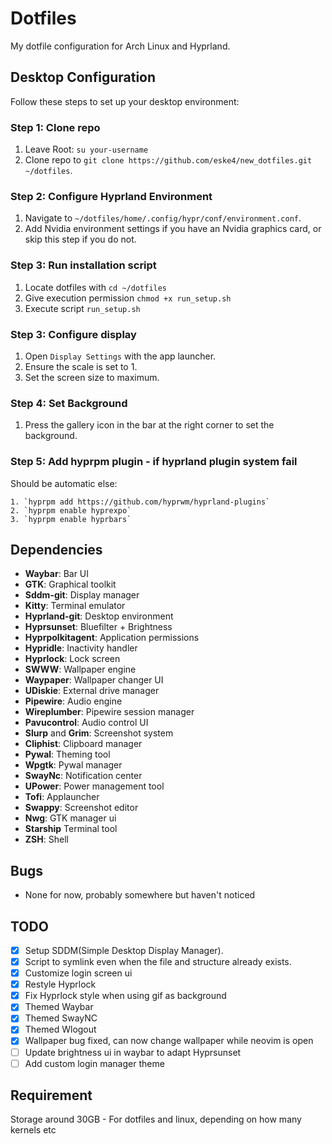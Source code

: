 # Dotfiles

My dotfile configuration for Arch Linux and Hyprland.

## Desktop Configuration

Follow these steps to set up your desktop environment:

### Step 1: Clone repo
1. Leave Root: `su your-username`
2. Clone repo to `git clone https://github.com/eske4/new_dotfiles.git ~/dotfiles`.


### Step 2: Configure Hyprland Environment

1. Navigate to `~/dotfiles/home/.config/hypr/conf/environment.conf`.
2. Add Nvidia environment settings if you have an Nvidia graphics card, or skip this step if you do not.


### Step 3: Run installation script
1. Locate dotfiles with `cd ~/dotfiles`
2. Give execution permission `chmod +x run_setup.sh` 
3. Execute script `run_setup.sh
   `
### Step 3: Configure display

1. Open `Display Settings` with the app launcher. 
2. Ensure the scale is set to 1.
3. Set the screen size to maximum.

### Step 4: Set Background

1. Press the gallery icon in the bar at the right corner to set the background.

### Step 5: Add hyprpm plugin - if hyprland plugin system fail

Should be automatic else:

    1. `hyprpm add https://github.com/hyprwm/hyprland-plugins`
    2. `hyprpm enable hyprexpo`
    3. `hyprpm enable hyprbars`
## Dependencies

- **Waybar**: Bar UI
- **GTK**: Graphical toolkit
- **Sddm-git**: Display manager
- **Kitty**: Terminal emulator
- **Hyprland-git**: Desktop environment
- **Hyprsunset**: Bluefilter + Brightness
- **Hyprpolkitagent**: Application permissions
- **Hypridle**: Inactivity handler
- **Hyprlock**: Lock screen
- **SWWW**: Wallpaper engine
- **Waypaper**: Wallpaper changer UI
- **UDiskie**: External drive manager
- **Pipewire**: Audio engine
- **Wireplumber**: Pipewire session manager
- **Pavucontrol**: Audio control UI
- **Slurp** and **Grim**: Screenshot system
- **Cliphist**: Clipboard manager
- **Pywal**: Theming tool
- **Wpgtk**: Pywal manager
- **SwayNc**: Notification center
- **UPower**: Power management tool
- **Tofi**: Applauncher
- **Swappy**: Screenshot editor
- **Nwg**: GTK manager ui
- **Starship** Terminal tool
- **ZSH**: Shell

## Bugs

- None for now, probably somewhere but haven't noticed

## TODO

- [x] Setup SDDM(Simple Desktop Display Manager).
- [x] Script to symlink even when the file and structure already exists.
- [x] Customize login screen ui
- [x] Restyle Hyprlock
- [x] Fix Hyprlock style when using gif as background
- [x] Themed Waybar
- [x] Themed SwayNC
- [x] Themed Wlogout
- [x] Wallpaper bug fixed, can now change wallpaper while neovim is open
- [ ] Update brightness ui in waybar to adapt Hyprsunset
- [ ] Add custom login manager theme

## Requirement

Storage around 30GB - For dotfiles and linux, depending on how many kernels etc

